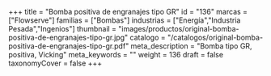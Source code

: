+++
title = "Bomba positiva de engranajes tipo GR"
id = "136"
marcas = ["Flowserve"]
familias = ["Bombas"]
industrias = ["Energía","Industria Pesada","Ingenios"]
thumbnail = "images/productos/original-bomba-positiva-de-engranajes-tipo-gr.jpg"
catalogo = "/catalogos/original-bomba-positiva-de-engranajes-tipo-gr.pdf"
meta_description = "Bomba tipo GR, positiva, Vicking"
meta_keywords = ""
weight = 136
draft = false
taxonomyCover = false
+++
